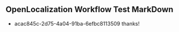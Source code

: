 ## OpenLocalization Workflow Test MarkDown
* acac845c-2d75-4a04-91ba-6efbc8113509 thanks!

<!--HONumber=Sep16_HO1-->



